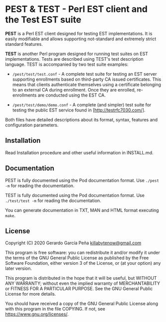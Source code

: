 PEST & TEST - Perl EST client and the Test EST suite
====================================================

**PEST** is a Perl EST client designed for testing EST implementations. It is
easily modifiable and allows supporting not-standard and extremely strict
standard features.

**TEST** is another Perl program designed for running test suites on EST
implementations. Tests are described using TEST's test description language.
TEST is accompanied by two test suite examples:

- `/pest/test/test.conf` - A complete test suite for testing an EST server
  supporting enrollments based on third-party CA issued certificates. This
  means that clients authenticate themselves using a certificate belonging to
  an external CA during enrollment. Once they are enrolled, re-enrollments are
  conducted using the EST CA.

- `/pest/test/demo/demo.conf` - A complete (and simpler) test suite for testing
  the public EST service found in [http://testrfc7030.com/].

Both files have detailed descriptions about its format, syntax, features and
configuration parameters.


Installation
------------

Read Installation procedure and other useful information in INSTALL.md.


Documentation
-------------

PEST is fully documented using the Pod documentation format.
Use `./pest -m` for reading the documentation.

TEST is fully documented using the Pod documentation format.
Use `./test/test -m` for reading the documentation.

You can generate documentation in TXT, MAN and HTML format executing `make`.


License
-------

Copyright (C) 2020 Gerardo García Peña <killabytenow@gmail.com>

This program is free software: you can redistribute it and/or modify
it under the terms of the GNU General Public License as published by
the Free Software Foundation, either version 3 of the License, or
(at your option) any later version.

This program is distributed in the hope that it will be useful,
but WITHOUT ANY WARRANTY; without even the implied warranty of
MERCHANTABILITY or FITNESS FOR A PARTICULAR PURPOSE.  See the
GNU General Public License for more details.

You should have received a copy of the GNU General Public License
along with this program in the file COPYING.
If not, see <https://www.gnu.org/licenses/>.

